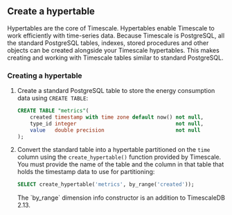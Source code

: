 ## Create a hypertable

Hypertables are the core of Timescale. Hypertables enable Timescale to work
efficiently with time-series data. Because Timescale is PostgreSQL, all the
standard PostgreSQL tables, indexes, stored procedures and other objects can be
created alongside your Timescale hypertables. This makes creating and working
with Timescale tables similar to standard PostgreSQL.

<Procedure>

### Creating a hypertable

1.  Create a standard PostgreSQL table to store the energy consumption data
    using `CREATE TABLE`:

    ```sql
    CREATE TABLE "metrics"(
        created timestamp with time zone default now() not null,
        type_id integer                                not null,
        value   double precision                       not null
    );
    ```

1.  Convert the standard table into a hypertable partitioned on the `time`
    column using the `create_hypertable()` function provided by Timescale. You
    must provide the name of the table and the column in that table that holds
    the timestamp data to use for partitioning:

    ```sql
    SELECT create_hypertable('metrics', by_range('created'));
    ```

	<Highlight type="note">
	The `by_range` dimension info constructor is an addition to TimescaleDB 2.13.
	</Highlight>

</Procedure>


